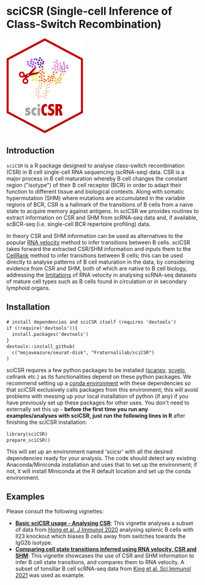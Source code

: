 # sciCSR (Single-cell Inference of Class-Switch Recombination)

<img src="man/figures/sciCSR_logo.png" alt="logo" width="200" height="250">

## Introduction

`sciCSR` is a R package designed to analyse class-switch recombination (CSR) in B cell single-cell RNA sequencing (scRNA-seq) data. CSR is a major process in B cell maturation whereby B cell changes the constant region ("isotype") of their B cell receptor (BCR) in order to adapt their function to different tissue and biological contexts. Along with somatic hypermutation (SHM) where mutations are accumulated in the variable regions of BCR, CSR is a hallmark of the transitions of B cells from a naive state to acquire memory against antigens. In sciCSR we provides routines to extract information on CSR and SHM from scRNA-seq data and, if available, scBCR-seq (i.e. single-cell BCR repertoire profiling) data.

In theory CSR and SHM information can be used as alternatives to the popular [RNA velocity](https://doi.org/10.1371/journal.pcbi.1010492) method to infer transitions between B cells. sciCSR takes forward the extracted CSR/SHM information and inputs them to the [CellRank](https://cellrank.readthedocs.io/en/stable/) method to infer transitions between B cells; this can be used directly to analyse patterns of B cell maturation in the data, by considering evidence from CSR and SHM, both of which are native to B cell biology, addressing the [limitations](https://doi.org/10.15252/msb.202110282) of RNA velocity in analysing scRNA-seq datasets of mature cell types such as B cells found in circulation or in secondary lymphoid organs.

## Installation

```
# install dependencies and sciCSR itself (requires 'devtools')
if (!require('devtools')){
  install.packages('devtools')
}
devtools::install_github(
  c("mojaveazure/seurat-disk", "Fraternalilab/sciCSR")
)
```

sciCSR requires a few python packages to be installed ([scanpy](https://scanpy.readthedocs.io/), [scvelo](https://scvelo.readthedocs.io/en/stable/), cellrank etc.) as its functionalities depend on these python packages. We recommend setting up a [conda environment](https://docs.conda.io/projects/conda/en/latest/user-guide/concepts/environments.html) with these dependencies so that sciCSR exclusively calls packages from this environment; this will avoid problems with messing up your local installation of python (if any) if you have previously set up these packages for other uses. You don't need to externally set this up - **before the first time you run any examples/analyses with sciCSR, just run the following lines in R** after finishing the sciCSR installation:

```{r}
library(sciCSR)
prepare_sciCSR()
```

This will set up an environment named 'scicsr' with all the desired dependencies ready for your analysis. The code should detect any existing Anaconda/Miniconda installation and uses that to set up the environment; if not, it will install Miniconda at the R default location and set up the conda environment.

## Examples

Please consult the following vignettes:

* [**Basic sciCSR usage - Analysing CSR**](articles/csr.html): This vignette analyses a subset of data from [Hong et al. J Immunol 2020](https://doi.org/10.4049/jimmunol.2000280) analysing splenic B cells with Il23 knockout which biases B cells away from switches towards the IgG2b isotype.
* [**Comparing cell state transitions inferred using RNA velocity, CSR and SHM**](articles/comparison.html): This vignette showcases the use of CSR and SHM information to infer B cell state transitions, and compares them to RNA velocity. A subset of tonsillar B cell scRNA-seq data from [King et al. Sci Immunol 2021](https://doi.org/10.1126/sciimmunol.abe6291) was used as example.
